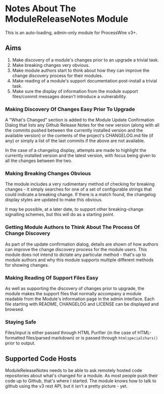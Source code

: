 # Notes About The ModuleReleaseNotes Module

This is an auto-loading, admin-only module for ProcessWire v3+.

## Aims

1. Make discovery of a module's changes prior to an upgrade a trivial task.
2. Make breaking changes very obvious.
3. Make module authors start to think about how they can improve the change discovery process for their modules.
4. Make reading of a module's support documentation post-install a trivial task.
5. Make sure the display of information from the module support files/commit messages doesn't introduce a vulnerability.


### Making Discovery Of Changes Easy Prior To Upgrade

A "What's Changed" section is added to the Module Update Confirmation Dialog that lists any Github Release Notes for the 
new version (along with all the commits pushed between the currently installed version and the available version) or the
contents of the project's CHANGELOG.md file (if any) or simply a list of the last commits if the above are not available.

In the case of a changelog display, attempts are made to highlight the currently installed version and the latest
version, with focus being given to all the changes between the two.


### Making Breaking Changes Obvious

The module includes a very rudimentary method of checking for breaking changes - it simply searches for one of a set of
configurable strings that could indicate a breaking change. If there is a match found, the changelog display styles are
updated to make this obvious.

It may be possible, at a later date, to support other breaking-change signalling schemes, but this will do as a starting
point.


### Getting Module Authors to Think About The Process Of Change Discovery

As part of the update confirmation dialog, details are shown of how authors can improve the change discovery process for
the module users. This module does not intend to dictate any particular method - that's up to module authors and why
this module supports multiple different methods for showing changes.


### Making Reading Of Support Files Easy

As well as supporting the discovery of changes prior to upgrade, the module makes the support files that normally
accompany a module readable from the Module's information page in the admin interface. Each file starting with README,
CHANGELOG and LICENSE can be displayed and browsed.


### Staying Safe

Files/input is either passed through HTML Purifier (in the case of HTML-formatted files/parsed markdown) or is passed
through ```htmlspecialchars()``` prior to output.



## Supported Code Hosts

ModuleReleaseNotes needs to be able to ask remotely hosted code repositories about what's changed for a module. As most
people push their code up to Github, that's where I started. The module knows how to talk to github using the v3 rest
API, but it isn't a pretty picture - yet.
